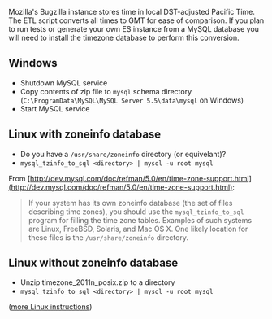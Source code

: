 
Mozilla's Bugzilla instance stores time in local DST-adjusted Pacific Time.
The ETL script converts all times to GMT for ease of comparison. If you plan to
run tests or generate your own ES instance from a MySQL database
you will need to install the timezone database to perform this conversion.

Windows
-------

  * Shutdown MySQL service
  * Copy contents of zip file to ```mysql``` schema directory (```C:\ProgramData\MySQL\MySQL Server 5.5\data\mysql``` on Windows)
  * Start MySQL service

Linux with zoneinfo database
----------------------------

  * Do you have a ```/usr/share/zoneinfo``` directory (or equivelant)?
  * ```mysql_tzinfo_to_sql <directory> | mysql -u root mysql```

From [http://dev.mysql.com/doc/refman/5.0/en/time-zone-support.html](http://dev.mysql.com/doc/refman/5.0/en/time-zone-support.html):

  > If your system has its own zoneinfo database (the set of files describing time zones), you should use the ```mysql_tzinfo_to_sql``` program for filling the time zone tables. Examples of such systems are Linux, FreeBSD, Solaris, and Mac OS X. One likely location for these files is the ```/usr/share/zoneinfo``` directory.

Linux without zoneinfo database
-------------------------------

  * Unzip timezone_2011n_posix.zip to a directory
  * ```mysql_tzinfo_to_sql <directory> | mysql -u root mysql```


([more Linux instructions](http://dev.mysql.com/doc/refman/4.1/en/mysql-tzinfo-to-sql.html))
